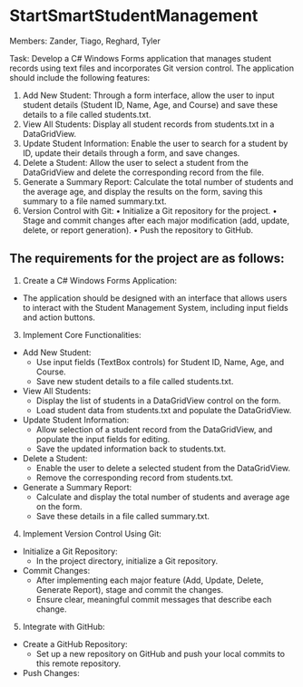 # StartSmartStudentManagement
Members: Zander, Tiago, Reghard, Tyler

Task: Develop a C# Windows Forms application that manages student records using text files and incorporates Git version control. The application should include the following features:
1. Add New Student: Through a form interface, allow the user to input student details (Student ID, Name, Age, and Course) and save these details to a file called students.txt.
2. View All Students: Display all student records from students.txt in a DataGridView.
3. Update Student Information: Enable the user to search for a student by ID, update their details through a form, and save changes.
4. Delete a Student: Allow the user to select a student from the DataGridView and delete the corresponding record from the file.
5. Generate a Summary Report: Calculate the total number of students and the average age, and display the results on the form, saving this summary to a file named summary.txt.
6. Version Control with Git:
  • Initialize a Git repository for the project.
  • Stage and commit changes after each major modification (add, update, delete, or report generation).
  • Push the repository to GitHub.

## The requirements for the project are as follows:
1. Create a C# Windows Forms Application:
- The application should be designed with an interface that allows users to interact with the Student Management System, including input fields and action buttons.
3. Implement Core Functionalities:
- Add New Student:
  - Use input fields (TextBox controls) for Student ID, Name, Age, and Course.
  - Save new student details to a file called students.txt.
- View All Students:
  - Display the list of students in a DataGridView control on the form.
  - Load student data from students.txt and populate the DataGridView.
- Update Student Information:
  - Allow selection of a student record from the DataGridView, and populate the input fields for editing.
  - Save the updated information back to students.txt.
- Delete a Student:
  - Enable the user to delete a selected student from the DataGridView.
  - Remove the corresponding record from students.txt.
- Generate a Summary Report:
  - Calculate and display the total number of students and average age on the form.
  - Save these details in a file called summary.txt.
4. Implement Version Control Using Git:
- Initialize a Git Repository:
  - In the project directory, initialize a Git repository.
- Commit Changes:
  - After implementing each major feature (Add, Update, Delete, Generate Report), stage and commit the changes.
  - Ensure clear, meaningful commit messages that describe each change.
5. Integrate with GitHub:
- Create a GitHub Repository:
  - Set up a new repository on GitHub and push your local commits to this remote repository.
- Push Changes:
